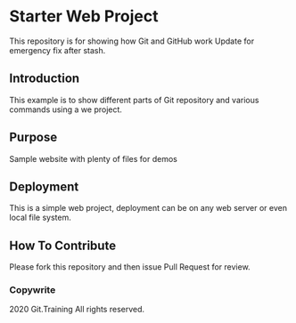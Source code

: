 # Starter Web Project

This repository is for showing how Git and GitHub work
Update for emergency fix after stash.

## Introduction
This example is to show different parts of Git repository and various commands using a we project.

## Purpose

Sample website with plenty of files for demos

## Deployment
This is a simple web project, deployment can be on any web server or even local file system.

## How To Contribute

Please fork this repository and then issue Pull Request for review.

### Copywrite

2020 Git.Training All rights reserved.